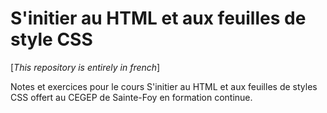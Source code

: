 # S'initier au HTML et aux feuilles de style CSS
[*This repository is entirely in french*]

Notes et exercices pour le cours S'initier au HTML et aux feuilles de styles CSS offert au CEGEP de Sainte-Foy en formation continue.

